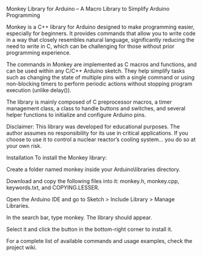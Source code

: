 Monkey Library for Arduino – A Macro Library to Simplify Arduino Programming

Monkey is a C++ library for Arduino designed to make programming easier, especially for beginners. It provides commands that allow you to write code in a way that closely resembles natural language, significantly reducing the need to write in C, which can be challenging for those without prior programming experience.

The commands in Monkey are implemented as C macros and functions, and can be used within any C/C++ Arduino sketch. They help simplify tasks such as changing the state of multiple pins with a single command or using non-blocking timers to perform periodic actions without stopping program execution (unlike delay()).

The library is mainly composed of C preprocessor macros, a timer management class, a class to handle buttons and switches, and several helper functions to initialize and configure Arduino pins.

Disclaimer: This library was developed for educational purposes. The author assumes no responsibility for its use in critical applications. If you choose to use it to control a nuclear reactor’s cooling system… you do so at your own risk.

Installation
To install the Monkey library:

Create a folder named monkey inside your Arduino\libraries directory.

Download and copy the following files into it: monkey.h, monkey.cpp, keywords.txt, and COPYING.LESSER.

Open the Arduino IDE and go to Sketch > Include Library > Manage Libraries.

In the search bar, type monkey. The library should appear.

Select it and click the button in the bottom-right corner to install it.

For a complete list of available commands and usage examples, check the project wiki.
